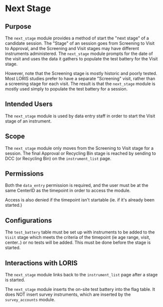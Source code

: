 # Next Stage

## Purpose

The `next_stage` module provides a method of start the "next stage"
of a candidate session. The "Stage" of an session goes from Screening
to Visit to Approval, and the Screening and Visit stages may have
different instruments administered. The `next_stage` module prompts
for the date of the visit and uses the data it gathers to populate
the test battery for the Visit stage.

However, note that the Screening stage is mostly historic and poorly
tested.  Most LORIS studies prefer to have a separate "Screening"
visit, rather than a screening stage for each visit. The result is
that the `next_stage` module is mostly used simply to populate the
test battery for a session.

## Intended Users

The `next_stage` module is used by data entry staff in order to
start the Visit stage of an instrument.

## Scope

The `next_stage` module only moves from the Screening to Visit stage
for a session. The final Approval or Recycling Bin stage is reached
by sending to DCC (or Recycling Bin) on the `instrument_list` page.

## Permissions

Both the `data_entry` permission is required, and the user must be
at the same CenterID as the timepoint in order to access the module.

Access is also denied if the timepoint isn't startable (ie. if it's
already been started.)

## Configurations

The `test_battery` table must be set up with instruments to be added
to the `Visit` stage which meets the criteria of the timepoint (ie
age range, visit, center..) or no tests will be added. This must
be done before the stage is started.

## Interactions with LORIS

The `next_stage` module links back to the `instrument_list` page
after a stage is started.

The `next_stage` module inserts the on-site test battery into the
flag table. It does NOT insert survey instruments, which are inserted
by the `survey_accounts` module.
